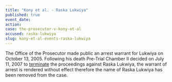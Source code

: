 ```yaml
---
title: "Kony et al. - Raska Lukwiya"
published: true
event_date:
action:
case: the-prosecutor-v-kony-et-al
accused: raska-lukwiya
slug: kony-et-al-events-raska-lukwiya
---
```


The Office of the Prosecutor made public an arrest warrant for Lukwiya on October 13, 2005. Following his death Pre-Trial Chamber II decided on July 11, 2007 to [terminate](https://www.icc-cpi.int/iccdocs/doc/doc297945.pdf) the proceedings against Raska Lukwiya, the warrant of arrest is rendered without effect therefore the name of Raska Lukwiya has been removed from the case.

